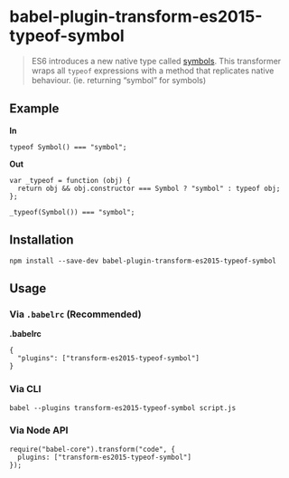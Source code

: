 babel-plugin-transform-es2015-typeof-symbol
===========================================

> ES6 introduces a new native type called [symbols](https://babeljs.io/learn-es2015/#ecmascript-2015-features-symbols). This transformer wraps all `typeof` expressions with a method that replicates native behaviour. (ie. returning “symbol” for symbols)

Example
-------

**In**

    typeof Symbol() === "symbol";

**Out**

    var _typeof = function (obj) {
      return obj && obj.constructor === Symbol ? "symbol" : typeof obj;
    };

    _typeof(Symbol()) === "symbol";

Installation
------------

    npm install --save-dev babel-plugin-transform-es2015-typeof-symbol

Usage
-----

### Via `.babelrc` (Recommended)

**.babelrc**

    {
      "plugins": ["transform-es2015-typeof-symbol"]
    }

### Via CLI

    babel --plugins transform-es2015-typeof-symbol script.js

### Via Node API

    require("babel-core").transform("code", {
      plugins: ["transform-es2015-typeof-symbol"]
    });
